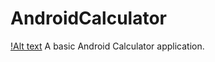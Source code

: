 # AndroidCalculator
[!Alt text](https://github.com/QianXuX/AndroidCalculator/blob/master/calculator1.png)
A basic Android Calculator application. 
